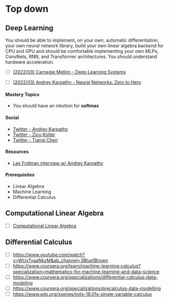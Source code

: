 # Top down

## Deep Learning
You should be able to implement, on your own, automatic differentiation, your own neural network library, build your own linear algebra backend 
for CPU and GPU and should be comfortable implementing your own MLPs, ConvNets, RNN, and Transformer architectures. You should understand hardware acceleration.

- [ ] [(2022/03) Carnegie Mellon - Deep Learning Systems](dnn01)
- [ ] [(2022/03) Andrey Karpathy - Neural Networks: Zero to Hero](dnn02)


[dnn01]: https://www.youtube.com/watch?v=qbJqOFMyIwg
[dnn02]: https://www.youtube.com/watch?v=VMj-3S1tku0&list=PLAqhIrjkxbuWI23v9cThsA9GvCAUhRvKZ

#### Mastery Topics
* You should have an intuition for **softmax**

#### Social
* [Twitter - Andrey Karpathy](https://twitter.com/karpathy)
* [Twitter - Zico Kolter](https://twitter.com/zicokolter)
* [Twitter - Tianqi Chen](https://twitter.com/tqchenml)


#### Resources
* [Lex Fridman interview w/ Andrey Karpathy](https://www.youtube.com/watch?v=cdiD-9MMpb0)

#### Prerequisites
* Linear Algebra
* Machine Learning
* Differential Calculus


## Computational Linear Algebra
- [ ] [Computational Linear Algebra](https://www.youtube.com/playlist?list=PLtmWHNX-gukIc92m1K0P6bIOnZb-mg0hY)

## Differential Calculus
- [ ] https://www.youtube.com/watch?v=WUvTyaaNkzM&ab_channel=3Blue1Brown
- [ ] https://www.coursera.org/learn/machine-learning-calculus?specialization=mathematics-for-machine-learning-and-data-science
- [ ] https://www.coursera.org/specializations/differential-calculus-data-modeling
- [ ] https://www.coursera.org/specializations/precalculus-data-modelling
- [ ] https://www.edx.org/xseries/mitx-18.01x-single-variable-calculus
